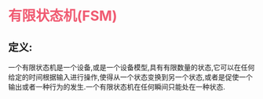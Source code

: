 # <font color=#f05b72>有限状态机(FSM)</font>

## 定义:

一个有限状态机是一个设备,或是一个设备模型,具有有限数量的状态,它可以在任何给定的时间根据输入进行操作,使得从一个状态变换到另一个状态,或者是促使一个输出或者一种行为的发生.一个有限状态机在任何瞬间只能处在一种状态.

